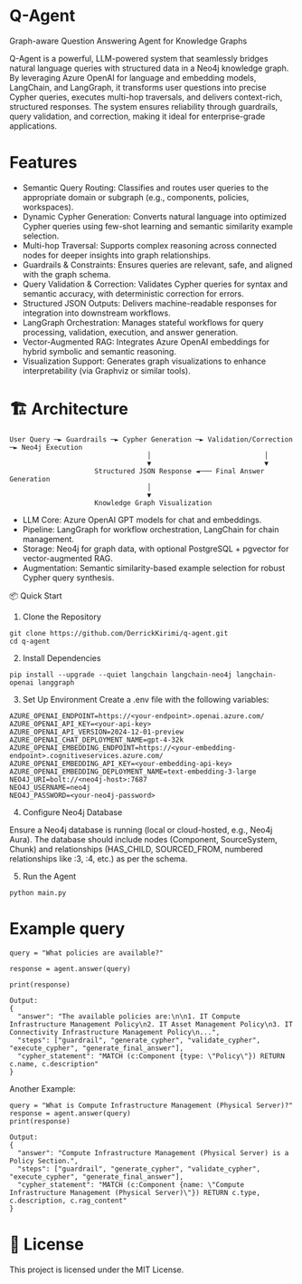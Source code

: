 # Q-Agent

Graph-aware Question Answering Agent for Knowledge Graphs

Q-Agent is a powerful, LLM-powered system that seamlessly bridges natural language queries with structured data in a Neo4j knowledge graph. By leveraging Azure OpenAI for language and embedding models, LangChain, and LangGraph, it transforms user questions into precise Cypher queries, executes multi-hop traversals, and delivers context-rich, structured responses. The system ensures reliability through guardrails, query validation, and correction, making it ideal for enterprise-grade applications.

# Features

- Semantic Query Routing: Classifies and routes user queries to the appropriate domain or subgraph (e.g., components, policies, workspaces).
- Dynamic Cypher Generation: Converts natural language into optimized Cypher queries using few-shot learning and semantic similarity example selection.
- Multi-hop Traversal: Supports complex reasoning across connected nodes for deeper insights into graph relationships.
- Guardrails & Constraints: Ensures queries are relevant, safe, and aligned with the graph schema.
- Query Validation & Correction: Validates Cypher queries for syntax and semantic accuracy, with deterministic correction for errors.
- Structured JSON Outputs: Delivers machine-readable responses for integration into downstream workflows.
- LangGraph Orchestration: Manages stateful workflows for query processing, validation, execution, and answer generation.
- Vector-Augmented RAG: Integrates Azure OpenAI embeddings for hybrid symbolic and semantic reasoning.
- Visualization Support: Generates graph visualizations to enhance interpretability (via Graphviz or similar tools).


# 🏗️ Architecture
```
User Query ─► Guardrails ─► Cypher Generation ─► Validation/Correction ─► Neo4j Execution
                                  │                            │
                                  ▼                            ▼
                     Structured JSON Response ◄─── Final Answer Generation
                                  │
                                  ▼
                     Knowledge Graph Visualization

```

- LLM Core: Azure OpenAI GPT models for chat and embeddings.
- Pipeline: LangGraph for workflow orchestration, LangChain for chain management.
- Storage: Neo4j for graph data, with optional PostgreSQL + pgvector for vector-augmented RAG.
- Augmentation: Semantic similarity-based example selection for robust Cypher query synthesis.


📦 Quick Start
1. Clone the Repository
```
git clone https://github.com/DerrickKirimi/q-agent.git
cd q-agent
```
2. Install Dependencies
```
pip install --upgrade --quiet langchain langchain-neo4j langchain-openai langgraph
```

3. Set Up Environment
Create a .env file with the following variables:
```
AZURE_OPENAI_ENDPOINT=https://<your-endpoint>.openai.azure.com/
AZURE_OPENAI_API_KEY=<your-api-key>
AZURE_OPENAI_API_VERSION=2024-12-01-preview
AZURE_OPENAI_CHAT_DEPLOYMENT_NAME=gpt-4-32k
AZURE_OPENAI_EMBEDDING_ENDPOINT=https://<your-embedding-endpoint>.cognitiveservices.azure.com/
AZURE_OPENAI_EMBEDDING_API_KEY=<your-embedding-api-key>
AZURE_OPENAI_EMBEDDING_DEPLOYMENT_NAME=text-embedding-3-large
NEO4J_URI=bolt://<neo4j-host>:7687
NEO4J_USERNAME=neo4j
NEO4J_PASSWORD=<your-neo4j-password>
```
4. Configure Neo4j Database

Ensure a Neo4j database is running (local or cloud-hosted, e.g., Neo4j Aura).
The database should include nodes (Component, SourceSystem, Chunk) and relationships (HAS_CHILD, SOURCED_FROM, numbered relationships like :3, :4, etc.) as per the schema.

5. Run the Agent
```
python main.py
```

# Example query
```
query = "What policies are available?"

response = agent.answer(query)

print(response)
```

```
Output:
{
  "answer": "The available policies are:\n\n1. IT Compute Infrastructure Management Policy\n2. IT Asset Management Policy\n3. IT Connectivity Infrastructure Management Policy\n...",
  "steps": ["guardrail", "generate_cypher", "validate_cypher", "execute_cypher", "generate_final_answer"],
  "cypher_statement": "MATCH (c:Component {type: \"Policy\"}) RETURN c.name, c.description"
}
```


Another Example:
```
query = "What is Compute Infrastructure Management (Physical Server)?"
response = agent.answer(query)
print(response)
```

```
Output:
{
  "answer": "Compute Infrastructure Management (Physical Server) is a Policy Section.",
  "steps": ["guardrail", "generate_cypher", "validate_cypher", "execute_cypher", "generate_final_answer"],
  "cypher_statement": "MATCH (c:Component {name: \"Compute Infrastructure Management (Physical Server)\"}) RETURN c.type, c.description, c.rag_content"
}
```

# 📜 License
This project is licensed under the MIT License.
